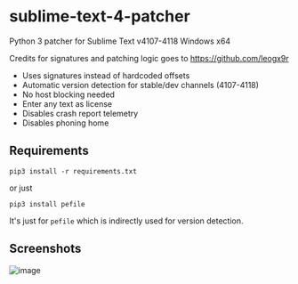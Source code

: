 # sublime-text-4-patcher
Python 3 patcher for Sublime Text v4107-4118 Windows x64

Credits for signatures and patching logic goes to https://github.com/leogx9r

- Uses signatures instead of hardcoded offsets
- Automatic version detection for stable/dev channels (4107-4118)
- No host blocking needed
- Enter any text as license
- Disables crash report telemetry
- Disables phoning home

## Requirements

```pip3 install -r requirements.txt```

or just

```pip3 install pefile```

It's just for `pefile` which is indirectly used for version detection.

## Screenshots

![image](https://user-images.githubusercontent.com/16717153/132092852-a9141230-d3e7-4799-b552-45c79264eac5.png)
